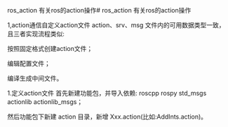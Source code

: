 ros_action
有关ros的action操作# ros_action
有关ros的action操作

1,action通信自定义action文件
action、srv、msg 文件内的可用数据类型一致，且三者实现流程类似:

按照固定格式创建action文件；

编辑配置文件；

编译生成中间文件。

1.定义action文件
首先新建功能包，并导入依赖: roscpp rospy std_msgs actionlib actionlib_msgs；

然后功能包下新建 action 目录，新增 Xxx.action(比如:AddInts.action)。
